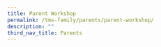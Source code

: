```yaml
---
title: Parent Workshop
permalink: /tms-family/parents/parent-workshop/
description: ""
third_nav_title: Parents
---
```


